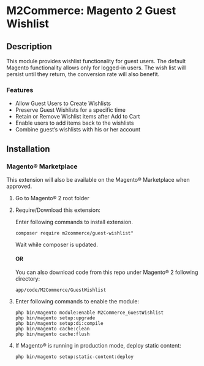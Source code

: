 # M2Commerce: Magento 2 Guest Wishlist

## Description

This module provides wishlist functionality for guest users. The default Magento functionality allows only for logged-in users. The wish list will persist until they return, the conversion rate will also benefit.

### Features
- Allow Guest Users to Create Wishlists
- Preserve Guest Wishlists for a specific time
- Retain or Remove Wishlist items after Add to Cart
- Enable users to add items back to the wishlists
- Combine guest’s wishlists with his or her account


## Installation
### Magento® Marketplace

This extension will also be available on the Magento® Marketplace when approved.

1. Go to Magento® 2 root folder
2. Require/Download this extension:

   Enter following commands to install extension.

   ```
   composer require m2commerce/guest-wishlist"
   ```

   Wait while composer is updated.

   #### OR

   You can also download code from this repo under Magento® 2 following directory:

    ```
    app/code/M2Commerce/GuestWishlist
    ```    

3. Enter following commands to enable the module:

   ```
   php bin/magento module:enable M2Commerce_GuestWishlist
   php bin/magento setup:upgrade
   php bin/magento setup:di:compile
   php bin/magento cache:clean
   php bin/magento cache:flush
   ```

4. If Magento® is running in production mode, deploy static content:

   ```
   php bin/magento setup:static-content:deploy
   ```
